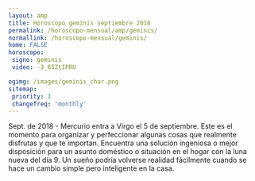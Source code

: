 ```yaml
---
layout: amp
title: Horoscopo geminis septiembre 2018 
permalink: /horoscopo-mensual/amp/geminis/
normallink: /horoscopo-mensual/geminis/
home: FALSE
horoscopo:
 signo: geminis
 video: -3_65ZtIPRU

ogimg: /images/geminis_char.png
sitemap:
 priority: 1
 changefreq: 'monthly'
---
```



Sept. de 2018 - Mercurio entra a Virgo el 5 de septiembre. Este es el momento para organizar y perfeccionar algunas cosas que realmente disfrutas y que te importan. 
Encuentra una solución ingeniosa o mejor disposición para un asunto doméstico o situación en el hogar con la luna nueva del día 9. Un sueño podría volverse realidad fácilmente cuando se hace un cambio simple pero inteligente en la casa. 